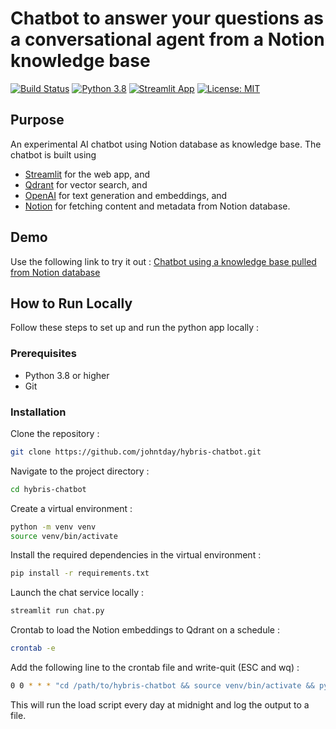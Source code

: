 # Chatbot to answer your questions as a conversational agent from a Notion knowledge base 
[![Build Status](https://travis-ci.com/johntday/hybris-chatbot.svg?branch=main)](https://travis-ci.com/johntday/hybris-chatbot)
[![Python 3.8](https://img.shields.io/badge/python-3.8-blue.svg)](https://www.python.org/downloads/release/python-380/)
[![Streamlit App](https://static.streamlit.io/badges/streamlit_badge_black_white.svg)](https://share.streamlit.io/johntday/hybris-chatbot/chat.py)
[![License: MIT](https://img.shields.io/badge/License-MIT-yellow.svg)](https://opensource.org/licenses/MIT)

## Purpose
An experimental AI chatbot using Notion database as knowledge base. The chatbot is built using
- [Streamlit](https://streamlit.io/) for the web app, and 
- [Qdrant](https://qdrant.tech/) for vector search, and
- [OpenAI](https://openai.com/blog/openai-api/) for text generation and embeddings, and
- [Notion](https://developers.notion.com/) for fetching content and metadata from Notion database.

## Demo
Use the following link to try it out :
[Chatbot using a knowledge base pulled from Notion database](https://johntday-notion-chat-chat-xcbtq4.streamlit.app/)

## How to Run Locally
Follow these steps to set up and run the python app locally :

### Prerequisites
- Python 3.8 or higher
- Git

### Installation
Clone the repository :

```bash
git clone https://github.com/johntday/hybris-chatbot.git
```

Navigate to the project directory :

```bash
cd hybris-chatbot
```

Create a virtual environment :
```bash
python -m venv venv
source venv/bin/activate
```

Install the required dependencies in the virtual environment :

```bash
pip install -r requirements.txt
```

Launch the chat service locally :

```bash
streamlit run chat.py
```

Crontab to load the Notion embeddings to Qdrant on a schedule :

```bash
crontab -e
```

Add the following line to the crontab file and write-quit (ESC and wq) :

```bash
0 0 * * * "cd /path/to/hybris-chatbot && source venv/bin/activate && python3 load.py notion qdrant -r >> /path to/notion-qdrant-load.log 2>&1"
```

This will run the load script every day at midnight and log the output to a file.
